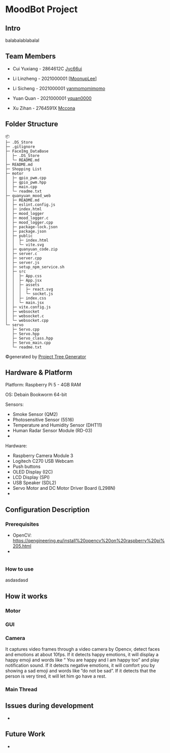 # MoodBot Project

## Intro

balabalablabalal

## Team Members

- Cui Yuxiang - 2864612C
[Jyc66ui](https://github.com/Jyc66ui)
- Li Linzheng - 2021000001
  [[MoonupLee](https://github.com/MoonupLee)]
  
- Li Sicheng - 2021000001
  [yanmomomimomo](https://github.com/yanmomomimomo)
  
- Yuan Quan - 2021000001
  [yquan0000](https://github.com/yquan0000)
  
- Xu Zihan - 2764591X
[Mccona](https://github.com/Mccona)

## Folder Structure

```
📦 
├─ .DS_Store
├─ .gitignore
├─ FaceImg_DataBase
│  ├─ .DS_Store
│  └─ README.md
├─ README.md
├─ Shopping List
├─ motor
│  ├─ gpio_pwm.cpp
│  ├─ gpio_pwm.hpp
│  ├─ main.cpp
│  └─ readme.txt
├─ quanyuan_mood_web
│  ├─ README.md
│  ├─ eslint.config.js
│  ├─ index.html
│  ├─ mood_logger
│  ├─ mood_logger.c
│  ├─ mood_logger.cpp
│  ├─ package-lock.json
│  ├─ package.json
│  ├─ public
│  │  ├─ index.html
│  │  └─ vite.svg
│  ├─ quanyuan_code.zip
│  ├─ server.c
│  ├─ server.cpp
│  ├─ server.js
│  ├─ setup_npm_service.sh
│  ├─ src
│  │  ├─ App.css
│  │  ├─ App.jsx
│  │  ├─ assets
│  │  │  ├─ react.svg
│  │  │  └─ socket.js
│  │  ├─ index.css
│  │  └─ main.jsx
│  ├─ vite.config.js
│  ├─ websocket
│  ├─ websocket.c
│  └─ websocket.cpp
└─ servo
   ├─ Servo.cpp
   ├─ Servo.hpp
   ├─ Servo_class.hpp
   ├─ Servo_main.cpp
   └─ readme.txt
```
©generated by [Project Tree Generator](https://woochanleee.github.io/project-tree-generator)

## Hardware & Platform

Platform: Raspberry Pi 5 - 4GB RAM

OS: Debain Bookworm 64-bit

Sensors: 

- Smoke Sensor (QM2)
- Photosensitive Sensor (5516)
- Temperature and Humidity Sensor (DHT11)
- Human Radar Sensor Module (RD-03)
- 

Hardware:
- Raspberry Camera Module 3 
- Logitech C270 USB Webcam
- Push buttons
- OLED Display (I2C)
- LCD Display (SPI)
- USB Speaker (SDL2)
- Servo Motor and DC Motor Driver Board (L298N)
- 

## Configuration Description

### Prerequisites

- OpenCV: https://qengineering.eu/install%20opencv%20on%20raspberry%20pi%205.html
- 

```bash
```

### How to use

asdasdasd

## How it works
### Motor
### GUI
### Camera

It captures video frames through a video camera by Opencv, detect faces and emotions at about 10fps. If it detects happy emotions, it will display a happy emoji and words like “ You are happy and I am happy too” and play notification sound. If it detects negative emotions, it will comfort you by showing a sad emoji and words like ”do not be sad”. If it detects that the person is very tired, it will let him go have a rest.

### Main Thread

## Issues during development

- 

## Future Work

- 





